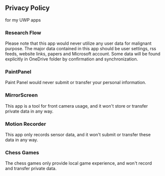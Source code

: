 ## Privacy Policy

for my UWP apps

### Research Flow

Please note that this app would never utilize any user data for malignant purpose. The major data contained in this app should be user settings, rss feeds, website links, papers and Microsoft account. Some data will be found explicitly in OneDrive folder by confirmation and synchronization.

### PaintPanel

Paint Panel would never submit or transfer your personal information.

### MirrorScreen

This app is a tool for front camera usage, and it won't store or transfer private data in any way.

### Motion Recorder

This app only records sensor data, and it won't submit or transfer these data in any way.

### Chess Games

The chess games only provide local game experience, and won't record and transfer private data.
